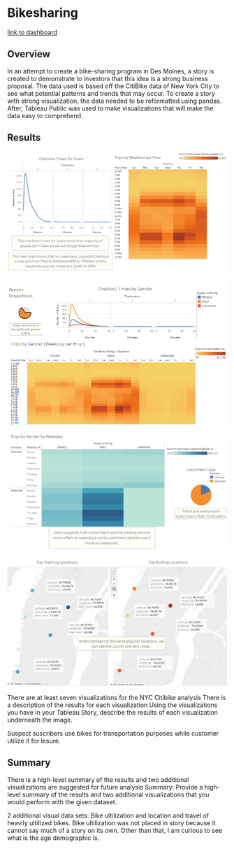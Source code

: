 # Bikesharing

[link to dashboard](https://public.tableau.com/app/profile/andres.martin.rosas/viz/Bike_Challenge_16645726211920/NYCBikeStory "link to dashboard")

## Overview
In an attempt to create a bike-sharing program in Des Moines, a story is created to demonstrate to investors that this idea is a strong business proposal. The data used is based off the CitiBike data of New York City to see what potential patterns and trends that may occur. To create a story with strong visualization, the data needed to be reformatted using pandas. After, Tableau Public was used to make visualizations that will make the data easy to comprehend.

## Results
![Generic_charts](/Images/Generic_charts.png)

![GenderCharts.png](/Images/GenderCharts.png)

![Customer_vs_Subscribers.png](/Images/Customer_vs_Subscribers.png)

![Start_vs_EndPoints.png](/Images/Start_vs_EndPoints.png)


There are at least seven visualizations for the NYC Citibike analysis
There is a description of the results for each visualization
Using the visualizations you have in your Tableau Story, describe the results of each visualization underneath the image.


Suspect suscribers use bikes for transportation purposes while customer utilize it for lesure.
## Summary

There is a high-level summary of the results and two additional visualizations are suggested for future analysis
Summary: Provide a high-level summary of the results and two additional visualizations that you would perform with the given dataset.


2 additional visual data sets:
  Bike ultilization and location and travel of heavily ultilized bikes. Bike ultilization was not placed in story because it cannot say much of a story on its own.
  Other than that, I am curious to see what is the age demographic is. 
  
